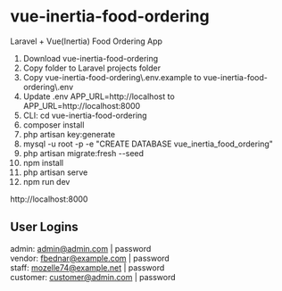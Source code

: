 # vue-inertia-food-ordering
Laravel + Vue(Inertia) Food Ordering App

1. Download vue-inertia-food-ordering
2. Copy folder to Laravel projects folder
3. Copy vue-inertia-food-ordering\\.env.example to vue-inertia-food-ordering\\.env
4. Update .env APP_URL=http://localhost to APP_URL=http://localhost:8000
5. CLI: cd vue-inertia-food-ordering
6. composer install
7. php artisan key:generate
8. mysql -u root -p -e "CREATE DATABASE vue_inertia_food_ordering"
9. php artisan migrate:fresh --seed
10. npm install
11. php artisan serve
12. npm run dev

http://localhost:8000

User Logins
-----------
admin:    admin@admin.com        |  password
<br>
vendor:   fbednar@example.com    |  password
<br>
staff:    mozelle74@example.net  |  password
<br>
customer: customer@admin.com     |  password
